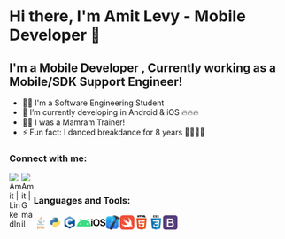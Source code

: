 # Hi there, I'm Amit Levy - Mobile Developer 👋 

## I'm a Mobile Developer , Currently working as a Mobile/SDK Support Engineer!
- 👨‍🎓 I'm a Software Engineering Student
- 🌱 I’m currently developing in Android & iOS 🔥🔥🔥
- 👨‍🏫 I was a Mamram Trainer!
- ⚡ Fun fact: I danced breakdance for 8 years 🕺🏽🕺🏽

### Connect with me:

[<img align="left" alt="Amit | LinkedIn" width="22px" src="https://cdn.jsdelivr.net/npm/simple-icons@v3/icons/linkedin.svg" />][linkedin]
[<img align="left" alt="Amit | Gmail" width="22px" src="https://cdn.jsdelivr.net/npm/simple-icons@v3/icons/gmail.svg" />][gmail]

<br />

### Languages and Tools:

[<img align="left" alt="Java" width="26px" src="https://raw.githubusercontent.com/github/explore/80688e429a7d4ef2fca1e82350fe8e3517d3494d/topics/java/java.png" />][github]
[<img align="left" alt="Python" width="26px" src="https://raw.githubusercontent.com/github/explore/80688e429a7d4ef2fca1e82350fe8e3517d3494d/topics/python/python.png" />][github]
[<img align="left" alt="C" width="26px" src="https://raw.githubusercontent.com/github/explore/f3e22f0dca2be955676bc70d6214b95b13354ee8/topics/c/c.png" />][github]
[<img align="left" alt="Android Studio" width="26px" src="https://raw.githubusercontent.com/github/explore/80688e429a7d4ef2fca1e82350fe8e3517d3494d/topics/android/android.png" />][github]
[<img align="left" alt="iOS" width="26px" src="https://raw.githubusercontent.com/github/explore/80688e429a7d4ef2fca1e82350fe8e3517d3494d/topics/ios/ios.png" />][github]
[<img align="left" alt="xCode" width="26px" src="https://raw.githubusercontent.com/github/explore/f3e22f0dca2be955676bc70d6214b95b13354ee8/topics/xcode/xcode.png" />][github]
[<img align="left" alt="Swift" width="26px" src="https://raw.githubusercontent.com/github/explore/f3e22f0dca2be955676bc70d6214b95b13354ee8/topics/swift/swift.png" />][github]
[<img align="left" alt="HTML5" width="26px" src="https://raw.githubusercontent.com/github/explore/80688e429a7d4ef2fca1e82350fe8e3517d3494d/topics/html/html.png" />][github]
[<img align="left" alt="CSS3" width="26px" src="https://raw.githubusercontent.com/github/explore/80688e429a7d4ef2fca1e82350fe8e3517d3494d/topics/css/css.png" />][github]
[<img align="left" alt="Bootstrap4" width="26px" src="https://raw.githubusercontent.com/github/explore/80688e429a7d4ef2fca1e82350fe8e3517d3494d/topics/bootstrap/bootstrap.png" />][github]


<br />
<br />

[gmail]: https://mail.google.com/mail/?view=cm&source=mailto&to=[amitly18@gmail.com]
[github]: https://github.com/AmitLY21
[linkedin]: https://www.linkedin.com/in/amit-levy-a113511a4/
